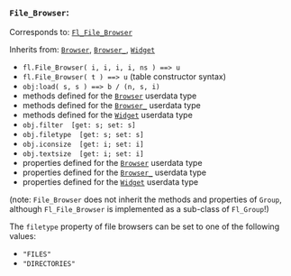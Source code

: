 ### `File_Browser`:

Corresponds to:
[`Fl_File_Browser`](http://www.fltk.org/doc-1.3/classFl__File__Browser.html)

Inherits from:
[`Browser`](Browser),
[`Browser_`](Browser_),
[`Widget`](Widget)

*   `fl.File_Browser( i, i, i, i, ns ) ==> u`
*   `fl.File_Browser( t ) ==> u` (table constructor syntax)
*   `obj:load( s, s ) ==> b / (n, s, i)`
*   methods defined for the [`Browser`](Browser) userdata type
*   methods defined for the [`Browser_`](Browser_) userdata type
*   methods defined for the [`Widget`](Widget) userdata type
*   `obj.filter  [get: s; set: s]`
*   `obj.filetype  [get: s; set: s]`
*   `obj.iconsize  [get: i; set: i]`
*   `obj.textsize  [get: i; set: i]`
*   properties defined for the [`Browser`](Browser) userdata type
*   properties defined for the [`Browser_`](Browser_) userdata type
*   properties defined for the [`Widget`](Widget) userdata type

(note: `File_Browser` does not inherit the methods and properties of
`Group`, although `Fl_File_Browser` is implemented as a sub-class of
`Fl_Group`!)

The `filetype` property of file browsers can be set to one of the
following values:

*   `"FILES"`
*   `"DIRECTORIES"`

